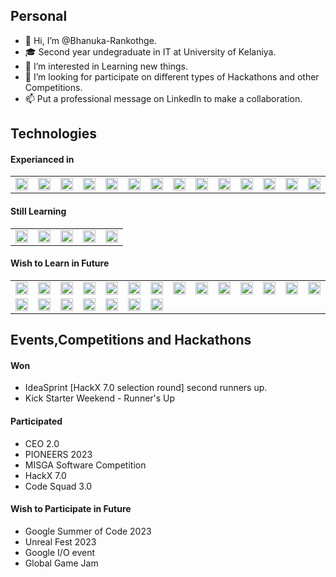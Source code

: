 <h2>Personal</h2>

- 👋 Hi, I’m @Bhanuka-Rankothge.
- 🎓 Second year undegraduate in IT at University of Kelaniya.
- 👀 I’m interested in Learning new things.
- 💞️ I’m looking for participate on different types of Hackathons and other Competitions.
- 📫 Put a professional message on LinkedIn to make a collaboration.

<h2>Technologies</h2>

<h4>Experianced in</h4> 

<table border = 0px>
  <tr border = 0px>
    <td>
      <img src = "https://th.bing.com/th/id/OIP.G1asgjsAelqNctqZ_07gCAHaI4?pid=ImgDet&rs=1" width = 20px height = 20px/>
    </td>
    <td>
      <img src = "https://www.logolynx.com/images/logolynx/s_7e/7eed17a45f24e41077eb7cad1d031492.png" width = 20px height = 20px/> 
    </td>
    <td>
      <img src = "https://en.opensuse.org/images/e/e8/Vscode.png" width = 20px height = 20px/>
    </td>
    <td>
      <img src = "https://th.bing.com/th/id/R.f5d73f3b9592fdb8c99ac0e7e09d7fa0?rik=6i1M8kXnKNXpWg&pid=ImgRaw&r=0" width = 20px height = 20px/>
    </td>
    <td>
      <img src = "https://th.bing.com/th/id/OIP.8NA9U8JHPnlRWFVF7bslZwAAAA?pid=ImgDet&w=300&h=300&rs=1" width = 20px height = 20px/>
    </td>
    <td>
      <img src = "https://emojis.slackmojis.com/emojis/images/1450733280/232/java.png?1450733280" width = 20px height = 20px/>
    </td>
    <td>
      <img src = "https://th.bing.com/th/id/R.9d460ec0196c99cdb14cb98647305309?rik=bAgludBfo3ziGg&pid=ImgRaw&r=0" width = 20px height = 20px/>
    </td>
    <td>
      <img src = "https://th.bing.com/th/id/R.0b849c72f38362fe12072a4916660013?rik=lfLDtwDdfSLNBA&pid=ImgRaw&r=0" width = 20px height = 20px/>
    </td>
    <td>
      <img src = "https://th.bing.com/th/id/R.069b860fd2adff9efe947b9edd9d0486?rik=L7KuBaLWBc%2fh9g&pid=ImgRaw&r=0" width = 20px height = 20px/>
    </td>
    <td>
      <img src = "https://th.bing.com/th/id/R.e8e68bd1e5467f7f4a05dc255288ed4e?rik=mVNdwU4KYhKutQ&pid=ImgRaw&r=0&sres=1&sresct=1" width = 20px height = 20px/>
    </td>
    <td>
      <img src = "https://th.bing.com/th/id/R.6d532991be66dd9062395e614b136c59?rik=zJTeh1%2bL2zw93w&pid=ImgRaw&r=0&sres=1&sresct=1" width = 20px height = 20px/>
    </td>
    <td>
      <img src = "https://th.bing.com/th/id/OIP.PEs_WCP1i7pGRBLmwVrO5gHaHa?pid=ImgDet&w=894&h=894&rs=1" width = 20px height = 20px/>
    </td>
    <td>
      <img src = "https://th.bing.com/th/id/R.ef28f71037a5929de24a73152990e839?rik=gp8EYytq4WFKkA&pid=ImgRaw&r=0" width = 20px height = 20px/>
    </td>
    <td>
      <img src = "https://th.bing.com/th/id/OIP.TKEzJMCqUx0hImlLjrN9uQHaHa?pid=ImgDet&rs=1" width = 20px height = 20px/>
    </td>
    <td>
      <img src = "https://platform.deloitte.com.au/hs-fs/hubfs/workflow-example.png?width=192&name=workflow-example.png" width = 20px height = 20px/>
    </td>
    <td>
      <img src = "https://cdn.freebiesupply.com/logos/large/2x/intellij-idea-1-logo-png-transparent.png" width = 20px height = 20px/>
    </td>
    <td>
      <img src = "https://th.bing.com/th/id/OIP.zCWqhC_s3vLpfyu3Eo_JEwHaHa?pid=ImgDet&rs=1" width = 20px height = 20px/>
    </td>
    <td>
      <img src = "https://curvice.com/wp-content/uploads/2019/11/Lucid-Chart.png" width = 20px height = 20px/>
    </td>
  </tr>
</table>

<h4>Still Learning</h4> 

<table border = 0px>
  <tr border = 0px>
    <td>
      <img src = "https://th.bing.com/th/id/R.04c5f18749c6a1c64b65f6d8f26d7b53?rik=LkrYgbJM3QA11g&riu=http%3a%2f%2fpluspng.com%2fimg-png%2fjavascript-vector-png-javascript-vector-logo-600.png&ehk=AXgaWQyvJOW74V%2fR1QuC2sk1YLpGBMJiGQVzBM07y2Q%3d&risl=&pid=ImgRaw&r=0" width = 20px height = 20px/>
    </td>
    <td>
      <img src = "https://th.bing.com/th/id/R.d94f15ebd73b84064243d43aca84b3c1?rik=99zJcPuLZTDFBQ&pid=ImgRaw&r=0" width = 20px height = 20px/> 
    </td>
    <td>
      <img src = "https://th.bing.com/th/id/R.b3b644aa4995aee815fb831d715c4c68?rik=xmFh2anLSp0SDQ&pid=ImgRaw&r=0" width = 20px height = 20px/>
    </td>
    <td>
      <img src = "https://th.bing.com/th/id/OIP.Xa0BEkwl0Zx4qnY9lMbD7gHaHa?pid=ImgDet&rs=1" width = 20px height = 20px/>
    </td>
    <td>
      <img src = "https://www.chicagoit.com/images/bootstrap_logo-1.png" width = 20px height = 20px/>
    </td>
  </tr>
</table>
    
<h4> Wish to Learn in Future</h4>

<table border = 0px>
  <tr border = 0px>
    <td>
      <img src = "https://th.bing.com/th/id/R.f81a6f373c244b1f70f4b7402b5ab372?rik=rbXh4ieLuKt%2bmA&riu=http%3a%2f%2flogos-download.com%2fwp-content%2fuploads%2f2016%2f09%2fReact_logo_logotype_emblem.png&ehk=QhGOkKcUKCU7FBQgHOajOiJqJBACUTD2Ni6LsfqzCEA%3d&risl=&pid=ImgRaw&r=0" width = 20px height = 20px/>
    </td>
    <td>
      <img src = "https://th.bing.com/th/id/R.f8df73f4d95ad6a8861f8168793597fb?rik=WG5LVentIHubeA&riu=http%3a%2f%2fwww.techspot.com%2fimages2%2fdownloads%2ftopdownload%2f2014%2f05%2funity.png&ehk=%2fuqebkgR%2fD6Od%2bwTtdBI6ClkyzFsMdpUOPsfngZeMZw%3d&risl=&pid=ImgRaw&r=0" width = 20px height = 20px/> 
    </td>
    <td>
    <img src = "https://upload.wikimedia.org/wikipedia/commons/thumb/c/cf/Lua-Logo.svg/1200px-Lua-Logo.svg.png" width = 20px height = 20px/> 
    </td>
    <td>
      <img src = "https://th.bing.com/th/id/R.99a875fcb1ab1acffef7210e6eeac113?rik=PfIajH%2f9xTjxHg&pid=ImgRaw&r=0" width = 20px height = 20px/>
    </td>
    <td>
      <img src = "https://th.bing.com/th/id/R.a28f0dcd039f6b4dd7eab04d31e1d7f1?rik=KWi8YnsWXxvVKw&pid=ImgRaw&r=0" width = 20px height = 20px/>
    </td>
    <td>
      <img src = "https://th.bing.com/th/id/OIP.Sw8P_RkTYoUzYBkoV4eYfwAAAA?pid=ImgDet&rs=1" width = 20px height = 20px/>
    </td>
    <td>
      <img src = "https://th.bing.com/th/id/R.64a52b71e611a2f1e3df3f242ea366e7?rik=JNbr5sUZSBH%2fLg&pid=ImgRaw&r=0" width = 20px height = 20px/>
    </td>
    <td>
      <img src = "https://th.bing.com/th/id/R.dedd9e7c22ed0a96279bae4424e0b43a?rik=NaBfBfefgo022A&pid=ImgRaw&r=0" width = 20px height = 20px/>
    </td>
    <td>
      <img src = "https://th.bing.com/th/id/OIP.ilC2Aqp5sZd1wi0CopD1HwHaHa?pid=ImgDet&rs=1" width = 20px height = 20px/>
    </td>
    <td>
      <img src = "https://th.bing.com/th/id/OIP.D2ppCycgCvm90WV3CNIM-AHaHa?pid=ImgDet&rs=1" width = 20px height = 20px/>
    </td>
    <td>
      <img src = "https://th.bing.com/th/id/R.c764681291801fc83c6992360f215887?rik=%2fi%2biVKozqULirA&pid=ImgRaw&r=0" width = 20px height = 20px/>
    </td>   
    <td>
      <img src = "https://th.bing.com/th/id/R.00cda11ceae876c4f760ab6e1b1be2ef?rik=b%2bFIy%2bUPidCSqg&pid=ImgRaw&r=0" width = 20px height = 20px/>
    </td>
    <td>
      <img src = "https://th.bing.com/th/id/R.46123d2e0c9a02565717015b5e6e5fe5?rik=zboBWcK7o7u0yQ&pid=ImgRaw&r=0" width = 20px height = 20px/>
    </td>
    <td>
      <img src = "https://assets.website-files.com/5f10ed4c0ebf7221fb5661a5/5f639fdb1de15e42d31f987d_Kubernetes_Logo.png" width = 20px height = 20px/>
    </td>
    <td>
      <img src = "https://desarrollador-android.com/wp-content/uploads/2015/03/android_studio_logo-600x600.png" width = 20px height = 20px/>
    </td>  
    <td>
      <img src = "https://th.bing.com/th/id/R.cc85e848a7a5871ebd335b0ac4375a91?rik=8rmdxQFxz9ALxw&pid=ImgRaw&r=0" width = 20px height = 20px/>
    </td>
    <td>
      <img src = "https://th.bing.com/th/id/R.d2a525db37bc785d4ce7ae6fb92a0ef5?rik=6EUsS8ycT5%2flmQ&pid=ImgRaw&r=0" width = 20px height = 20px/>
    </td>
    <td>
      <img src = "https://th.bing.com/th/id/R.04079e7ea61a8835f44a3a125091f3ed?rik=NhQY5jneDTbPog&pid=ImgRaw&r=0" width = 20px height = 20px/>
    </td>
    <td>
      <img src = "https://th.bing.com/th/id/R.063d50cbc957ecdc61ed126db8ac2031?rik=UVJGn34V6TGvrg&pid=ImgRaw&r=0" width = 20px height = 20px/>
    </td>
  </tr>
  <tr>
    <td>
      <img src = "https://th.bing.com/th/id/R.8337110621777575b2ee7849b628cda1?rik=RFwA%2fbewlkgojg&pid=ImgRaw&r=0" width = 20px height = 20px/>
    </td>
    <td>
      <img src = "https://th.bing.com/th/id/R.783db919016d4a2d589f2fcb6f9dd763?rik=Rfs7EJciN9DCZA&pid=ImgRaw&r=0" width = 20px height = 20px/>
    </td>
    <td>
      <img src = "https://th.bing.com/th/id/R.95f604e16766bd98ffab788d83b5a601?rik=cVoppkXi7XCQ6g&pid=ImgRaw&r=0" width = 20px height = 20px/>
    </td>
    <td>
      <img src = "https://th.bing.com/th/id/OIP.Eh3pv6Kf_C3ThhT2BXx_fgHaHa?pid=ImgDet&rs=1" width = 20px height = "20px"/>
    </td>
    <td>
      <img src = "https://th.bing.com/th/id/R.48239ca51bf20b44aa93714dba956201?rik=VTnyO3nepVNVPA&pid=ImgRaw&r=0" width = 20px height = "20px"/>
    </td>
    <td>
      <img src = "https://th.bing.com/th/id/R.be6152a64f71b69c401e41fb726b7edd?rik=fjHyPbPha04Q1A&pid=ImgRaw&r=0&sres=1&sresct=1" width = 20px height = "20px"/>
    </td>
    <td>
      <img src = "https://th.bing.com/th/id/OIP.yDncA-XRfTzWHb8jrjyoiwHaHa?pid=ImgDet&rs=1" width = 20px height = "20px"/>
    </td>
  </tr>
</table>

<h2>Events,Competitions and Hackathons</h2>
  <h4>Won</h4>
   <ul>
      <li>
        IdeaSprint [HackX 7.0 selection round] second runners up.
      </li>
     <li>
        Kick Starter Weekend - Runner's Up
      </li>
  </ul>
  <h4>Participated</h4>
  <ul>
    <li>
        CEO 2.0
      </li>
    <li>
        PIONEERS 2023
      </li>
      <li>
        MISGA Software Competition
      </li>
      <li>
        HackX 7.0
      </li>
      <li>
        Code Squad 3.0
      </li>
  </ul>
    
  <h4>Wish to Participate in Future</h4>
  <ul>
      <li>Google Summer of Code 2023</li>
      <li>Unreal Fest 2023</li>
      <li>Google I/O event</li>
      <li>Global Game Jam</li>
  </ul>
<!---
Bhanuka-Rankothge/Bhanuka-Rankothge is a ✨ special ✨ repository because its `README.md` (this file) appears on your GitHub profile.
You can click the Preview link to take a look at your changes.
--->
